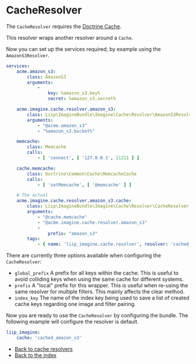 # CacheResolver

The `CacheResolver` requires the [Doctrine Cache](https://github.com/doctrine/cache).

This resolver wraps another resolver around a `Cache`.

Now you can set up the services required; by example using the `AmazonS3Resolver`.

``` yaml
services:
    acme.amazon_s3:
        class: AmazonS3
        arguments:
            -
                key: %amazon_s3.key%
                secret: %amazon_s3.secret%

    acme.imagine.cache.resolver.amazon_s3:
        class: Liip\ImagineBundle\Imagine\Cache\Resolver\AmazonS3Resolver
        arguments:
            - "@acme.amazon_s3"
            - "%amazon_s3.bucket%"

    memcache:
        class: Memcache
        calls:
            - [ 'connect', [ '127.0.0.1', 11211 ] ]

    cache.memcache:
        class: Doctrine\Common\Cache\MemcacheCache
        calls:
            - [ 'setMemcache', [ '@memcache' ] ]

    # The actual
    acme.imagine.cache.resolver.amazon_s3.cache:
        class: Liip\ImagineBundle\Imagine\Cache\Resolver\CacheResolver
        arguments:
            - "@cache.memcache"
            - "@acme.imagine.cache.resolver.amazon_s3"
            -
                prefix: "amazon_s3"
        tags:
            - { name: 'liip_imagine.cache.resolver', resolver: 'cached_amazon_s3' }
```

There are currently three options available when configuring the `CacheResolver`:

* `global_prefix` A prefix for all keys within the cache. This is useful to avoid colliding keys when using the same cache for different systems.
* `prefix` A "local" prefix for this wrapper. This is useful when re-using the same resolver for multiple filters. This mainly affects the clear method.
* `index_key` The name of the index key being used to save a list of created cache keys regarding one image and filter pairing.

Now you are ready to use the `CacheResolver` by configuring the bundle.
The following example will configure the resolver is default.

``` yaml
liip_imagine:
    cache: 'cached_amazon_s3'
```

- [Back to cache resolvers](../cache-resolvers.md)
- [Back to the index](../index.md)
